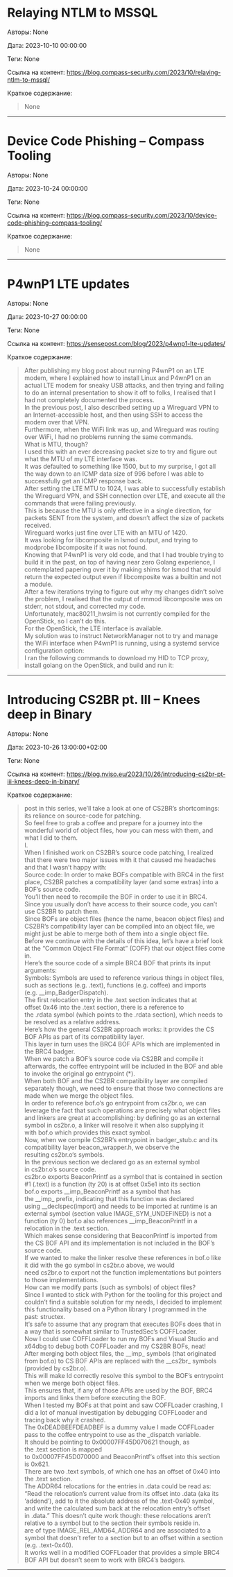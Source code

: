 # Relaying NTLM to MSSQL

Авторы: 
None

Дата: 
2023-10-10 00:00:00

Теги: 
None

Ссылка на контент: 
https://blog.compass-security.com/2023/10/relaying-ntlm-to-mssql/

Краткое содержание: 

<blockquote>
None<br> 
</blockquote>

---

# Device Code Phishing – Compass Tooling

Авторы: 
None

Дата: 
2023-10-24 00:00:00

Теги: 
None

Ссылка на контент: 
https://blog.compass-security.com/2023/10/device-code-phishing-compass-tooling/

Краткое содержание: 

<blockquote>
None<br> 
</blockquote>

---

# P4wnP1 LTE updates

Авторы: 
None

Дата: 
2023-10-27 00:00:00

Теги: 
None

Ссылка на контент: 
https://sensepost.com/blog/2023/p4wnp1-lte-updates/

Краткое содержание: 

<blockquote>
After publishing my blog post about running P4wnP1 on an LTE modem, where I explained how to install Linux and P4wnP1 on an actual LTE modem for sneaky USB attacks, and then trying and failing to do an internal presentation to show it off to folks, I realised that I had not completely documented the process.<br> 
In the previous post, I also described setting up a Wireguard VPN to an Internet-accessible host, and then using SSH to access the modem over that VPN.<br> 
Furthermore, when the WiFi link was up, and Wireguard was routing over WiFi, I had no problems running the same commands.<br> 
What is MTU, though?<br> 
I used this with an ever decreasing packet size to try and figure out what the MTU of my LTE interface was.<br> 
It was defaulted to something like 1500, but to my surprise, I got all the way down to an ICMP data size of 996 before I was able to successfully get an ICMP response back.<br> 
After setting the LTE MTU to 1024, I was able to successfully establish the Wireguard VPN, and SSH connection over LTE, and execute all the commands that were failing previously.<br> 
This is because the MTU is only effective in a single direction, for packets SENT from the system, and doesn’t affect the size of packets received.<br> 
Wireguard works just fine over LTE with an MTU of 1420.<br> 
It was looking for libcomposite in lsmod output, and trying to modprobe libcomposite if it was not found.<br> 
Knowing that P4wnP1 is very old code, and that I had trouble trying to build it in the past, on top of having near zero Golang experience, I contemplated papering over it by making shims for lsmod that would return the expected output even if libcomposite was a builtin and not a module.<br> 
After a few iterations trying to figure out why my changes didn’t solve the problem, I realised that the output of rmmod libcomposite was on stderr, not stdout, and corrected my code.<br> 
Unfortunately, mac80211_hwsim is not currently compiled for the OpenStick, so I can’t do this.<br> 
For the OpenStick, the LTE interface is available.<br> 
My solution was to instruct NetworkManager not to try and manage the WiFi interface when P4wnP1 is running, using a systemd service configuration option:<br> 
I ran the following commands to download my HID to TCP proxy, install golang on the OpenStick, and build and run it:<br> 
</blockquote>

---

# Introducing CS2BR pt. III – Knees deep in Binary

Авторы: 
None

Дата: 
2023-10-26 13:00:00+02:00

Теги: 
None

Ссылка на контент: 
https://blog.nviso.eu/2023/10/26/introducing-cs2br-pt-iii-knees-deep-in-binary/

Краткое содержание: 

<blockquote>
post in this series, we’ll take a look at one of CS2BR’s shortcomings: its reliance on source-code for patching.<br> 
So feel free to grab a coffee and prepare for a journey into the wonderful world of object files, how you can mess with them, and what I did to them.<br> 
I.<br> 
When I finished work on CS2BR’s source code patching, I realized that there were two major issues with it that caused me headaches and that I wasn’t happy with:<br> 
Source code: In order to make BOFs compatible with BRC4 in the first place, CS2BR patches a compatibility layer (and some extras) into a BOF’s source code.<br> 
You’ll then need to recompile the BOF in order to use it in BRC4.<br> 
Since you usually don’t have access to their source code, you can’t use CS2BR to patch them.<br> 
Since BOFs are object files (hence the name, beacon object files) and CS2BR’s compatibility layer can be compiled into an object file, we might just be able to merge both of them into a single object file.<br> 
Before we continue with the details of this idea, let’s have a brief look at the “Common Object File Format” (COFF) that our object files come in.<br> 
Here’s the source code of a simple BRC4 BOF that prints its input arguments:<br> 
Symbols: Symbols are used to reference various things in object files, such as sections (e.g. .text), functions (e.g. coffee) and imports (e.g. __imp_BadgerDispatch).<br> 
The first relocation entry in the .text section indicates that at offset 0x46 into the .text section, there is a reference to the .rdata symbol (which points to the .rdata section), which needs to be resolved as a relative address.<br> 
Here’s how the general CS2BR approach works: it provides the CS BOF APIs as part of its compatibility layer.<br> 
This layer in turn uses the BRC4 BOF APIs which are implemented in the BRC4 badger.<br> 
When we patch a BOF’s source code via CS2BR and compile it afterwards, the coffee entrypoint will be included in the BOF and able to invoke the original go entrypoint (*).<br> 
When both BOF and the CS2BR compatibility layer are compiled separately though, we need to ensure that those two connections are made when we merge the object files.<br> 
In order to reference bof.o‘s go entrypoint from cs2br.o, we can leverage the fact that such operations are precisely what object files and linkers are great at accomplishing: by defining go as an external symbol in cs2br.o, a linker will resolve it when also supplying it with bof.o which provides this exact symbol.<br> 
Now, when we compile CS2BR’s entrypoint in badger_stub.c and its compatibility layer beacon_wrapper.h, we observe the resulting cs2br.o‘s symbols.<br> 
In the previous section we declared go as an external symbol in cs2br.o‘s source code.<br> 
cs2br.o exports BeaconPrintf as a symbol that is contained in section #1 (.text) is a function (ty 20) is at offset 0x5e1 into its section bof.o exports __imp_BeaconPrintf as a symbol that has the __imp_ prefix, indicating that this function was declared using __declspec(import) and needs to be imported at runtime is an external symbol (section value IMAGE_SYM_UNDEFINED) is not a function (ty 0) bof.o also references __imp_BeaconPrintf in a relocation in the .text section.<br> 
Which makes sense considering that BeaconPrintf is imported from the CS BOF API and its implementation is not included in the BOF’s source code.<br> 
If we wanted to make the linker resolve these references in bof.o like it did with the go symbol in cs2br.o above, we would need cs2br.o to export not the function implementations but pointers to those implementations.<br> 
How can we modify parts (such as symbols) of object files?<br> 
Since I wanted to stick with Python for the tooling for this project and couldn’t find a suitable solution for my needs, I decided to implement this functionality based on a Python library I programmed in the past: structex.<br> 
It’s safe to assume that any program that executes BOFs does that in a way that is somewhat similar to TrustedSec’s COFFLoader.<br> 
Now I could use COFFLoader to run my BOFs and Visual Studio and x64dbg to debug both COFFLoader and my CS2BR BOFs, neat!<br> 
After merging both object files, the __imp_ symbols (that originated from bof.o) to CS BOF APIs are replaced with the __cs2br_ symbols (provided by cs2br.o).<br> 
This will make ld correctly resolve this symbol to the BOF’s entrypoint when we merge both object files.<br> 
This ensures that, if any of those APIs are used by the BOF, BRC4 imports and links them before executing the BOF.<br> 
When I tested my BOFs at that point and saw COFFLoader crashing, I did a lot of manual investigation by debugging COFFLoader and tracing back why it crashed.<br> 
The 0xDEADBEEFDEADBEF is a dummy value I made COFFLoader pass to the coffee entrypoint to use as the _dispatch variable.<br> 
It should be pointing to 0x00007FF45D070621 though, as the .text section is mapped to 0x00007FF45D070000 and BeaconPrintf‘s offset into this section is 0x621.<br> 
There are two .text symbols, of which one has an offset of 0x40 into the .text section.<br> 
The ADDR64 relocations for the entries in .data could be read as: “Read the relocation’s current value from its offset into .data (aka its ‘addend’), add to it the absolute address of the .text-0x40 symbol, and write the calculated sum back at the relocation entry’s offset in .data.” This doesn’t quite work though: these relocations aren’t relative to a symbol but to the section their symbols reside in.<br> 
are of type IMAGE_REL_AMD64_ADDR64 and are associated to a symbol that doesn’t refer to a section but to an offset within a section (e.g. .text-0x40).<br> 
It works well in a modified COFFLoader that provides a simple BRC4 BOF API but doesn’t seem to work with BRC4’s badgers.<br> 
</blockquote>

---

